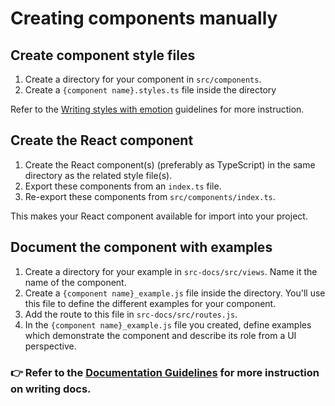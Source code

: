 # Creating components manually

## Create component style files

1. Create a directory for your component in `src/components`.
2. Create a `{component name}.styles.ts` file inside the directory

Refer to the [Writing styles with emotion](wiki/writing-styles-with-emotion.md) guidelines for more instruction.

## Create the React component

1. Create the React component(s) (preferably as TypeScript) in the same directory as the related style file(s).
2. Export these components from an `index.ts` file.
3. Re-export these components from `src/components/index.ts`.

This makes your React component available for import into your project.

## Document the component with examples

1. Create a directory for your example in `src-docs/src/views`. Name it the name of the component.
2. Create a `{component name}_example.js` file inside the directory. You'll use this file to define the different examples for your component.
3. Add the route to this file in `src-docs/src/routes.js`.
4. In the `{component name}_example.js` file you created, define examples which demonstrate the component and describe its role from a UI perspective.

### 👉 Refer to the [Documentation Guidelines](documentation-guidelines.md) for more instruction on writing docs.

[docs]: https://elastic.github.io/eui/
[docs-logical-group]: component-development.md#logically-grouped-components

